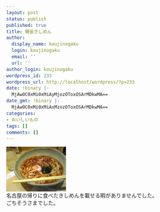 ```yaml
---
layout: post
status: publish
published: true
title: 驛釜きしめん
author:
  display_name: koujinogaku
  login: koujinogaku
  email: ''
  url: ''
author_login: koujinogaku
wordpress_id: 233
wordpress_url: http://localhost/wordpress/?p=233
date: !binary |-
  MjAwOC0xMi0xMiAyMjozOToxOSArMDkwMA==
date_gmt: !binary |-
  MjAwOC0xMi0xMiAxMzozOToxOSArMDkwMA==
categories:
- おいしいもの
tags: []
comments: []
---
```

<p><img src="/blog/img/20081212223912.jpg" alt="20081212223912" align="left" border="0"><br clear="all">名古屋の帰りに食べたきしめんを載せる暇がありませんでした。<br />
ごちそうさまでした。</p>

